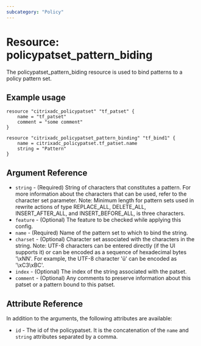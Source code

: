 ```yaml
---
subcategory: "Policy"
---
```


# Resource: policypatset\_pattern\_biding

The policypatset\_pattern\_biding resource is used to bind patterns to a policy pattern set.


## Example usage

```hcl
resource "citrixadc_policypatset" "tf_patset" {
    name = "tf_patset"
    comment = "some comment"
}

resource "citrixadc_policypatset_pattern_binding" "tf_bind1" {
    name = citrixadc_policypatset.tf_patset.name
    string = "Pattern"
}
```


## Argument Reference

* `string` - (Required) String of characters that constitutes a pattern. For more information about the characters that can be used, refer to the character set parameter. Note: Minimum length for pattern sets used in rewrite actions of type REPLACE\_ALL, DELETE\_ALL, INSERT\_AFTER\_ALL, and INSERT\_BEFORE\_ALL, is three characters.
* `feature` - (Optional) The feature to be checked while applying this config.
* `name` - (Required) Name of the pattern set to which to bind the string.
* `charset` - (Optional)    Character set associated with the characters in the string. Note: UTF-8 characters can be entered directly (if the UI supports it) or can be encoded as a sequence of hexadecimal bytes '\xNN'. For example, the UTF-8 character 'ü' can be encoded as '\xC3\xBC'. 
* `index` - (Optional) The index of the string associated with the patset. 
* `comment` - (Optional) Any comments to preserve information about this patset or a pattern bound to this patset.




## Attribute Reference

In addition to the arguments, the following attributes are available:

* `id` - The id of the policypatset. It is the concatenation of the `name` and `string` attributes separated by a comma.

